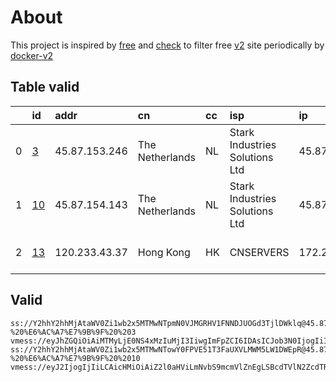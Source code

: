 
# About

This project is inspired by [free](https://github.com/freefq/free) and [check](https://github.com/yeahwu/check) to filter free [v2](https://github.com/v2fly/v2ray-core) site periodically by [docker-v2](https://hub.docker.com/r/v2ray/official)

    

## Table valid
|    | id                   | addr          | cn              | cc   | isp                            | ip            | chatgpt          |
|---:|:---------------------|:--------------|:----------------|:-----|:-------------------------------|:--------------|:-----------------|
|  0 | [3](config/3.json)   | 45.87.153.246 | The Netherlands | NL   | Stark Industries Solutions Ltd | 45.87.153.246 | Yes (Region: NL) |
|  1 | [10](config/10.json) | 45.87.154.143 | The Netherlands | NL   | Stark Industries Solutions Ltd | 45.87.154.143 | Yes (Region: NL) |
|  2 | [13](config/13.json) | 120.233.43.37 | Hong Kong       | HK   | CNSERVERS                      | 172.247.18.66 | Yes (Region: US) |

## Valid
```
ss://Y2hhY2hhMjAtaWV0Zi1wb2x5MTMwNTpmN0VJMGRHV1FNNDJUOGd3TjlDWklq@45.87.153.246:6199#github.com/freefq%20-%20%E6%AC%A7%E7%9B%9F%20%203
vmess://eyJhZGQiOiAiMTMyLjE0NS4xMzIuMjI3IiwgImFpZCI6IDAsICJob3N0IjogIiIsICJpZCI6ICI5Mzg0NWI1MC0yNmY2LTQyMDMtZjVhZC00ZDIzMWQ0ZThmNDUiLCAibmV0IjogIndzIiwgInBhdGgiOiAiIiwgInBvcnQiOiAzNzEyMSwgInBzIjogImdpdGh1Yi5jb20vZnJlZWZxIC0gXHU3ZjhlXHU1NmZkXHU1ZjE3XHU1NDA5XHU1YzNjXHU0ZTlhXHU1ZGRlXHU5NjNmXHU0ZWMwXHU2NzJjT3JhY2xlXHU0ZTkxXHU4YmExXHU3Yjk3XHU2NTcwXHU2MzZlXHU0ZTJkXHU1ZmMzIDgiLCAidGxzIjogIiIsICJ0eXBlIjogImF1dG8iLCAic2VjdXJpdHkiOiAiYXV0byIsICJza2lwLWNlcnQtdmVyaWZ5IjogdHJ1ZSwgInNuaSI6ICIifQ==
ss://Y2hhY2hhMjAtaWV0Zi1wb2x5MTMwNTowY0FPVE51T3FaUXVLMWM5LW1DWEpR@45.87.154.143:1165#github.com/freefq%20-%20%E6%AC%A7%E7%9B%9F%20%2010
vmess://eyJ2IjogIjIiLCAicHMiOiAiZ2l0aHViLmNvbS9mcmVlZnEgLSBcdTVlN2ZcdTRlMWNcdTc3MDFcdTc5ZmJcdTUyYTggMTMiLCAiYWRkIjogIjEyMC4yMzMuNDMuMzciLCAicG9ydCI6ICI1MjYyOSIsICJpZCI6ICI0MTgwNDhhZi1hMjkzLTRiOTktOWIwYy05OGNhMzU4MGRkMjQiLCAiYWlkIjogIjY0IiwgInNjeSI6ICJhdXRvIiwgIm5ldCI6ICJ0Y3AiLCAidHlwZSI6ICJub25lIiwgImhvc3QiOiAiIiwgInBhdGgiOiAiIiwgInRscyI6ICIiLCAic25pIjogIiIsICJhbHBuIjogIiJ9
```

